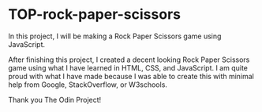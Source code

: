 # TOP-rock-paper-scissors

In this project, I will be making a Rock Paper Scissors game using JavaScript.

After finishing this project, I created a decent looking Rock Paper Scissors game using what I have learned in HTML, CSS, and JavaScript.
I am quite proud with what I have made because I was able to create this with minimal help from Google, StackOverflow, or W3schools.

Thank you The Odin Project!